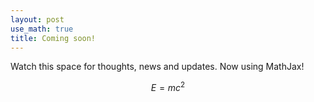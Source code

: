 ```yaml
---
layout: post
use_math: true
title: Coming soon!
---
```


Watch this space for thoughts, news and updates.
Now using MathJax! 

$$E=mc^2$$

